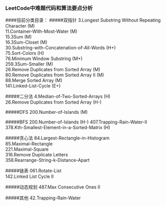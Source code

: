 ### LeetCode中难题代码和算法要点分析
####目前分类目录：
#####双指针
3.Longest Substring Without Repeating Character (M)  
11.Container-With-Most-Water	(M)  
15.3Sum  (M)  
16.3Sum-Closet (M)  
30.Substring-with-Concatenation-of-All-Words (H+)  
75.Sort-Colors (H)    
76.Minimum Window Substring (M+)    
259.3Sum-Smaller (M)   
26.Remove Duplicates from Sorted Array (M)  
80.Remove Duplicates from Sorted Array II (M)  
88.Merge Sorted Array (M)  
141.Linked-List-Cycle (E+)   

#####二分法
4.Median-of-Two-Sorted-Arrays	(H)  
26.Remove Duplicates from Sorted Array	(H-)

#####DFS
200.Number-of-Islands (M)  

#####BFS
200.Number-of-Islands (H-)
407.Trapping-Rain-Water-II	
378.Kth-Smallest-Element-in-a-Sorted-Matrix (H)  

#####贪心法
84.Largest-Rectangle-in-Histogram	
85.Maximal-Rectangle	
221.Maximal-Square  
316.Remove Duplicate Letters  
358.Rearrange-String-k-Distance-Apart

#####链表
061.Rotate-List  
142.Linked List Cycle II

#####动态规划
487.Max Consecutive Ones II 

#####其他
42.Trapping-Rain-Water	

